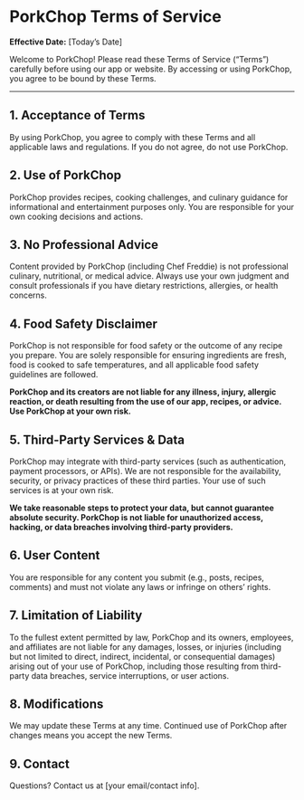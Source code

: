 # PorkChop Terms of Service

**Effective Date:** [Today’s Date]

Welcome to PorkChop! Please read these Terms of Service (“Terms”) carefully before using our app or website. By accessing or using PorkChop, you agree to be bound by these Terms.

---

## 1. Acceptance of Terms
By using PorkChop, you agree to comply with these Terms and all applicable laws and regulations. If you do not agree, do not use PorkChop.

## 2. Use of PorkChop
PorkChop provides recipes, cooking challenges, and culinary guidance for informational and entertainment purposes only. You are responsible for your own cooking decisions and actions.

## 3. No Professional Advice
Content provided by PorkChop (including Chef Freddie) is not professional culinary, nutritional, or medical advice. Always use your own judgment and consult professionals if you have dietary restrictions, allergies, or health concerns.

## 4. Food Safety Disclaimer
PorkChop is not responsible for food safety or the outcome of any recipe you prepare. You are solely responsible for ensuring ingredients are fresh, food is cooked to safe temperatures, and all applicable food safety guidelines are followed.

**PorkChop and its creators are not liable for any illness, injury, allergic reaction, or death resulting from the use of our app, recipes, or advice. Use PorkChop at your own risk.**

## 5. Third-Party Services & Data
PorkChop may integrate with third-party services (such as authentication, payment processors, or APIs). We are not responsible for the availability, security, or privacy practices of these third parties. Your use of such services is at your own risk.

**We take reasonable steps to protect your data, but cannot guarantee absolute security. PorkChop is not liable for unauthorized access, hacking, or data breaches involving third-party providers.**

## 6. User Content
You are responsible for any content you submit (e.g., posts, recipes, comments) and must not violate any laws or infringe on others’ rights.

## 7. Limitation of Liability
To the fullest extent permitted by law, PorkChop and its owners, employees, and affiliates are not liable for any damages, losses, or injuries (including but not limited to direct, indirect, incidental, or consequential damages) arising out of your use of PorkChop, including those resulting from third-party data breaches, service interruptions, or user actions.

## 8. Modifications
We may update these Terms at any time. Continued use of PorkChop after changes means you accept the new Terms.

## 9. Contact
Questions? Contact us at [your email/contact info].
